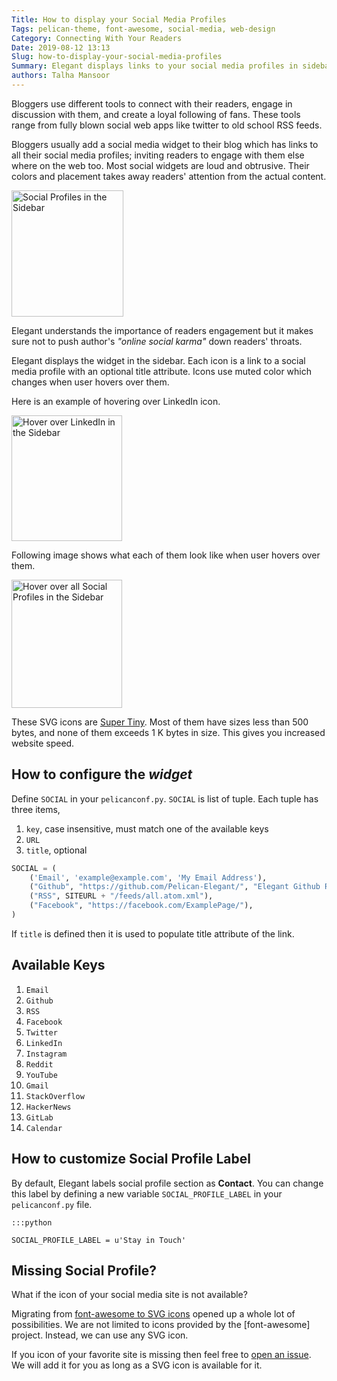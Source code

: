 ```yaml
---
Title: How to display your Social Media Profiles
Tags: pelican-theme, font-awesome, social-media, web-design
Category: Connecting With Your Readers
Date: 2019-08-12 13:13
Slug: how-to-display-your-social-media-profiles
Summary: Elegant displays links to your social media profiles in sidebar in a customizable manner
authors: Talha Mansoor
---
```


Bloggers use different tools to connect with their readers, engage in
discussion with them, and create a loyal following of fans. These tools range
from fully blown social web apps like twitter to old school RSS feeds.

Bloggers usually add a social media widget to their blog which has links to all their
social media profiles; inviting readers to engage with them else where on the
web too. Most social widgets are loud and obtrusive. Their colors and placement
takes away readers' attention from the actual content.

<img class="align-right" style="width: 179px; height: 202px"
src="{static}/images/social-profiles-sidebar-default-2019-08-12.png" alt="Social
Profiles in the Sidebar" />

Elegant understands the importance of readers engagement but it makes sure
not to push author's _"online social karma"_ down readers' throats.

Elegant displays the widget in the sidebar. Each icon is a link to a social
media profile with an optional title attribute. Icons use muted color which
changes when user hovers over them.

Here is an example of hovering over LinkedIn icon.

<img style="width: 177px; height: 201px"
src="{static}/images/social-profiles-sidebar-hover-linkedin-2019-08-12.png" alt="Hover over LinkedIn in the Sidebar" />

Following image shows what each of them look like when user hovers over them.

<img style="width: 177px; height: 205px"
src="{static}/images/social-profiles-sidebar-hover-2019-08-12.png" alt="Hover over all Social
Profiles in the Sidebar" />

These SVG icons are [Super Tiny](https://github.com/edent/SuperTinyIcons). Most of them have sizes less than 500 bytes, and none of them exceeds 1 K bytes in size. This gives you increased website speed.

## How to configure the _widget_

Define `SOCIAL` in your `pelicanconf.py`. `SOCIAL` is list of tuple. Each tuple
has three items,

1. `key`, case insensitive, must match one of the available keys
1. `URL`
1. `title`, optional

```python
SOCIAL = (
    ('Email', 'example@example.com', 'My Email Address'),
    ("Github", "https://github.com/Pelican-Elegant/", "Elegant Github Repository"),
    ("RSS", SITEURL + "/feeds/all.atom.xml"),
    ("Facebook", "https://facebook.com/ExamplePage/"),
)
```

If `title` is defined then it is used to populate title attribute of the link.

## Available Keys

1. `Email`
1. `Github`
1. `RSS`
1. `Facebook`
1. `Twitter`
1. `LinkedIn`
1. `Instagram`
1. `Reddit`
1. `YouTube`
1. `Gmail`
1. `StackOverflow`
1. `HackerNews`
1. `GitLab`
1. `Calendar`

## How to customize Social Profile Label

By default, Elegant labels social profile section as **Contact**. You can
change this label by defining a new variable `SOCIAL_PROFILE_LABEL` in your
`pelicanconf.py` file.

    :::python

    SOCIAL_PROFILE_LABEL = u'Stay in Touch'

## Missing Social Profile?

What if the icon of your social media site is not available?

Migrating from [font-awesome to SVG icons]({filename}./social-profiles-sidebar-fontawesome.md) opened up a whole lot of possibilities. We are not limited to icons provided by the [font-awesome] project. Instead, we can use any SVG icon.

If you icon of your favorite site is missing then feel free to [open an issue](https://github.com/Pelican-Elegant/elegant/issues/new?labels=enhancement&title=Request:%20Add%20new%20social%20icon%20in%20the%20sidebar). We will add it for you as long as a SVG icon is available for it.
